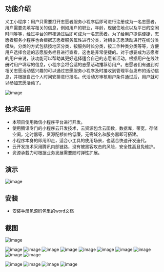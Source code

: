 ## 功能介绍 
    
义工小程序：用户只需要打开志愿者服务小程序后即可进行注册成为一名志愿者，用户需要先填写相关的信息，例如用户的职业，年龄，现居住地点以及平日的空闲时间等等，经过平台的审核通过后即可成为一名志愿者。为了给用户提供便捷，志愿者服务小程序也会根据志愿者服务属性进行分类，对相关志愿活动进行在线分类模块，分类的方式包括按地区分类，按服务时长分类，按工作种类分类等等，方便用户选择合适的志愿服务栏目进行查看，这也是非常便捷的。对于想要成为志愿者的用户来说，该功能可以帮助其更好选择适合自己的志愿者活动。根据用户在线注册时用户填写的信息，小程序会将合适的志愿活动推荐给用户。志愿者们有遇到对相关志愿活动感兴趣的可以通过志愿服务小程序及时接收到管理平台发布的活动信息，并根据自己个人时间安排进行报名。代活动方审核用户条件通过后，用户就可以参加志愿活动了。

![image](https://user-images.githubusercontent.com/114723621/193963240-8c7075f7-6904-45ae-a204-446e95050e14.png)

 
 

## 技术运用
- 本项目使用微信小程序平台进行开发。
- 使用腾讯专门的小程序云开发技术，云资源包含云函数，数据库，带宽，存储空间，定时器等，资源配额价格低廉，无需域名和服务器即可搭建。
- 小程序本身的即用即走，适合小工具的使用场景，也适合快速开发迭代。
- 云开发技术采用腾讯内部链路，没有被黑客攻击的风险，安全性高且免维护。
- 资源承载力可根据业务发展需要随时弹性扩展。  

 

## 演示
![image](https://user-images.githubusercontent.com/114723621/193963253-33d44ada-27dc-4989-9b96-36aced84f464.png)

## 安装
 
- 安装手册见源码包里的word文档

## 截图
 ![image](https://user-images.githubusercontent.com/114723621/193963262-7a57663f-9ab6-47b3-8afa-a792fa88b2d6.png)

![image](https://user-images.githubusercontent.com/114723621/193963269-ff0fca97-f275-4146-982f-7324dc5b8aeb.png)
![image](https://user-images.githubusercontent.com/114723621/193963275-82f2aff4-6a77-49ba-be7b-f6ed82077382.png)
![image](https://user-images.githubusercontent.com/114723621/193963278-e2c4ca7e-edc7-42c7-be7a-c046c9012cad.png)
![image](https://user-images.githubusercontent.com/114723621/193963283-324fb364-ea34-419a-b266-72ac2ac77299.png)
![image](https://user-images.githubusercontent.com/114723621/193963288-03ef8a2b-812e-4833-b179-4b9e899bd81c.png)
![image](https://user-images.githubusercontent.com/114723621/193963296-ad9bad4f-eae9-421d-a2d3-5fd8e1fdc425.png)
![image](https://user-images.githubusercontent.com/114723621/193963300-0b7a47f7-a9aa-490d-8ef9-3c3b4c6205df.png)
![image](https://user-images.githubusercontent.com/114723621/193963309-8a251d7c-8d98-4c0d-8553-68e16d9c287a.png)
![image](https://user-images.githubusercontent.com/114723621/193963317-b4e077d0-9bcc-4c81-9ca5-513a4cc44b3b.png)
![image](https://user-images.githubusercontent.com/114723621/193963319-a789b6d9-19dc-48bf-ba98-a47fbada443d.png)

![image](https://user-images.githubusercontent.com/114723621/193963325-90f7e08a-e87b-49f7-979b-6c00231a32df.png)
![image](https://user-images.githubusercontent.com/114723621/193963331-22c01669-69d7-4311-997c-fe9f2d4a55dd.png)
![image](https://user-images.githubusercontent.com/114723621/193963335-6c9b3e82-30af-4862-99ee-677d361490ff.png)
![image](https://user-images.githubusercontent.com/114723621/193963342-7b80b9b6-68ec-4184-a966-8d4a7ceb2b1d.png)
